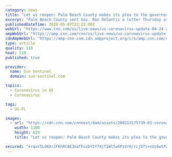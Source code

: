 ```yaml
---
category: news
title: "Let us reopen: Palm Beach County makes its plea to the governor"
excerpt: "Palm Beach County sent Gov. Ron DeSantis a letter Thursday asking for him to consider easing coronavirus restrictions in the county."
publishedDateTime: 2020-05-07T22:23:00Z
webUrl: "https://www.cnn.com/us/live-news/us-coronavirus-update-04-24-20/h_b44f4acb29e965d27f24f88f2faac123"
ampWebUrl: "https://amp.cnn.com/cnn/us/live-news/us-coronavirus-update-04-24-20/index.html"
cdnAmpWebUrl: "https://amp-cnn-com.cdn.ampproject.org/c/s/amp.cnn.com/cnn/us/live-news/us-coronavirus-update-04-24-20/index.html"
type: article
quality: 110
heat: 110
published: true

provider:
  name: Sun Sentinel
  domain: sun-sentinel.com

topics:
  - Coronavirus in US
  - Coronavirus

tags:
  - US-FL

images:
  - url: "https://cdn.cnn.com/cnnnext/dam/assets/200213175739-03-coronavirus-0213-super-tease.jpg"
    width: 1100
    height: 619
    title: "Let us reopen: Palm Beach County makes its plea to the governor"

secured: "erqxc5LGKXrJFKhRCAE3mafFozbY2Y74jf1Wl5u6PsVr0/rcjD7t+nUs6wtPZcEinKe5yORSfYFpbJELYJ0qZlFwrpbeoFj3nuAOmrxkb+2ZTx90zJEN+R+JyNYTWgSQ9qcz3m62DySWzuS24YdMl5k7pt2slYESCd5EcPRxKLEsdggYRFUxWIVRd6vcvvgYvUuLj0y6ZC7ltd5FVqJ5UMJSazvZ3w0fpjIqW7aYOYE27CYtuRGIPh4e4C24RKPOh0hMSZki11RF7JQODUP1jcBCh+fWgAuE2jbdQaH4jEUDgZmtYVvfRF/LoZpp70W0bbAyyLv+tpXwXIpoaLmOvA9tMlSzY9o98cj/Fg5Up3LZdcAdJ3Pchb5OfSHk3A1sNDGccnD+h7QbAX4qkrizSLyP7hgni1VHXRgqULDF4EY/qGYnJpJk1Sw6mLdRRk6pPvDvsW4TRGC+im0T8vDTHIpex5Yv2Zz/CVkmninQuaw=;EI169sWhKiG0DOirA5vmrQ=="
---
```


